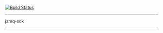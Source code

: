 [![Build Status](https://travis-ci.org/artem-v/jzmq-sdk.png?branch=master)](https://travis-ci.org/artem-v/jzmq-sdk)

---

jzmq-sdk

---
